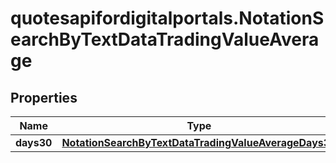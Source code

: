 # quotesapifordigitalportals.NotationSearchByTextDataTradingValueAverage

## Properties

Name | Type | Description | Notes
------------ | ------------- | ------------- | -------------
**days30** | [**NotationSearchByTextDataTradingValueAverageDays30**](NotationSearchByTextDataTradingValueAverageDays30.md) |  | [optional] 


